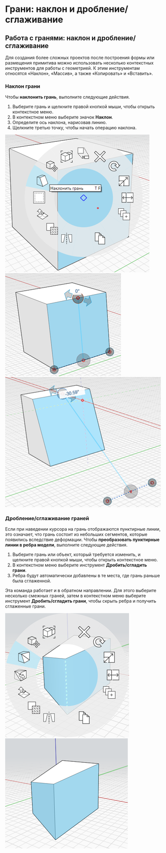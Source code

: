 # Грани: наклон и дробление/сглаживание

## Работа с гранями: наклон и дробление/сглаживание

Для создания более сложных проектов после построения формы или размещения примитива можно использовать несколько контекстных инструментов для работы с геометрией. К этим инструментам относятся «Наклон», «Массив», а также «Копировать» и «Вставить».

### Наклон грани

Чтобы **наклонить грань**, выполните следующие действия.

1. Выберите грань и щелкните правой кнопкой мыши, чтобы открыть контекстное меню.
2. В контекстном меню выберите значок **Наклон**.
3. Определите ось наклона, нарисовав линию.
4. Щелкните третью точку, чтобы начать операцию наклона.

![](../.gitbook/assets/tilt_face.png)  
![](../.gitbook/assets/tilt2.png)  
![](../.gitbook/assets/tilt3.png)

### Дробление/сглаживание граней

Если при наведении курсора на грань отображаются пунктирные линии, это означает, что грань состоит из небольших сегментов, которые появились вследствие деформации. Чтобы **преобразовать пунктирные линии в ребра модели**, выполните следующие действия.

1. Выберите грань или объект, который требуется изменить, и щелкните правой кнопкой мыши, чтобы открыть контекстное меню.
2. В контекстном меню выберите инструмент **Дробить/сгладить грани**.
3. Ребра будут автоматически добавлены в те места, где грань раньше была сглаженной.

Эта команда работает и в обратном направлении. Для этого выберите несколько смежных граней, затем в контекстном меню выберите инструмент **Дробить/сгладить грани**, чтобы скрыть ребра и получить сглаженные грани.

![](../.gitbook/assets/smooth_face.png)  
![](../.gitbook/assets/smoothed_face.png)

## 

